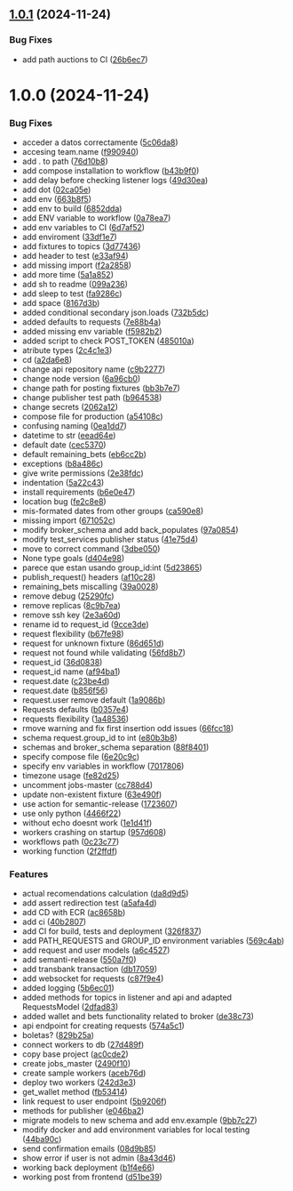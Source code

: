 ## [1.0.1](https://github.com/benjahuenchunir/arqui-backend/compare/v1.0.0...v1.0.1) (2024-11-24)


### Bug Fixes

* add path auctions to CI ([26b6ec7](https://github.com/benjahuenchunir/arqui-backend/commit/26b6ec7d768898dfde83580a910921fef4848039))

# 1.0.0 (2024-11-24)


### Bug Fixes

* acceder a datos correctamente ([5c06da8](https://github.com/benjahuenchunir/arqui-backend/commit/5c06da87a689692add0e58a06a390f557e90b3ef))
* accesing team.name ([f990940](https://github.com/benjahuenchunir/arqui-backend/commit/f99094012250d54d722161b1d1daebc8f25cf0d1))
* add . to path ([76d10b8](https://github.com/benjahuenchunir/arqui-backend/commit/76d10b8b18312b8579f80abda9189100923d1eda))
* add compose installation to workflow ([b43b9f0](https://github.com/benjahuenchunir/arqui-backend/commit/b43b9f020a0662d17d9b3683f00bd2599187591b))
* add delay before checking listener logs ([49d30ea](https://github.com/benjahuenchunir/arqui-backend/commit/49d30ea977d31c4e52a689a3ab1d0b4439c28384))
* add dot ([02ca05e](https://github.com/benjahuenchunir/arqui-backend/commit/02ca05e02fe4c6c93d1dd46020b1544b518d3195))
* add env ([663b8f5](https://github.com/benjahuenchunir/arqui-backend/commit/663b8f588712ffe20241ba1781d614b38e432760))
* add env to build ([6852dda](https://github.com/benjahuenchunir/arqui-backend/commit/6852dda88d460f9f153e5e854e74dcd9f40f0cee))
* add ENV variable to workflow ([0a78ea7](https://github.com/benjahuenchunir/arqui-backend/commit/0a78ea7c56cfce83b8cc3e46332b8b41bf8959c3))
* add env variables to CI ([6d7af52](https://github.com/benjahuenchunir/arqui-backend/commit/6d7af5277091b6e204876443ee4b8c543375f757))
* add enviroment ([33df1e7](https://github.com/benjahuenchunir/arqui-backend/commit/33df1e7706ac96b656fa2d2f638f5eefd9dc7370))
* add fixtures to topics ([3d77436](https://github.com/benjahuenchunir/arqui-backend/commit/3d774368b662206b475ce34b986463186054f406))
* add header to test ([e33af94](https://github.com/benjahuenchunir/arqui-backend/commit/e33af9403f4a9c3d77d2818922421cc59d7bdea5))
* add missing import ([f2a2858](https://github.com/benjahuenchunir/arqui-backend/commit/f2a28583bc77b7e89d2646a22c6dda01985607a3))
* add more time ([5a1a852](https://github.com/benjahuenchunir/arqui-backend/commit/5a1a852ea535f905c811bcbcc006f842eecca4b8))
* add sh to readme ([099a236](https://github.com/benjahuenchunir/arqui-backend/commit/099a2365808570effbd56f815710b4ccf574af06))
* add sleep to test ([fa9286c](https://github.com/benjahuenchunir/arqui-backend/commit/fa9286cae52852ddfbca88a27e1ef9d79c3b7927))
* add space ([8167d3b](https://github.com/benjahuenchunir/arqui-backend/commit/8167d3b845b6788992a28acdf3da45a8afd83c5f))
* added conditional secondary json.loads ([732b5dc](https://github.com/benjahuenchunir/arqui-backend/commit/732b5dcebdb5f61ba564eb8fe075bfbf73df7801))
* added defaults to requests ([7e88b4a](https://github.com/benjahuenchunir/arqui-backend/commit/7e88b4a890c97974af801706016259050a13e336))
* added missing env variable ([f5982b2](https://github.com/benjahuenchunir/arqui-backend/commit/f5982b25ad3e84ed01b00e05e4690ccde71d478b))
* added script to check POST_TOKEN ([485010a](https://github.com/benjahuenchunir/arqui-backend/commit/485010adb587029de01f7295f5185c9d326394e8))
* atribute types ([2c4c1e3](https://github.com/benjahuenchunir/arqui-backend/commit/2c4c1e32511681564ec71439aa9c1bcf0a67f6b4))
* cd ([a2da6e8](https://github.com/benjahuenchunir/arqui-backend/commit/a2da6e823956848b5bfbb83fe8a104095471c5ca))
* change api repository name ([c9b2277](https://github.com/benjahuenchunir/arqui-backend/commit/c9b2277103f94cda9b896920304fb4c50f227d6e))
* change node version ([6a96cb0](https://github.com/benjahuenchunir/arqui-backend/commit/6a96cb0325654e3557e07998c13160c4fc7d2048))
* change path for posting fixtures ([bb3b7e7](https://github.com/benjahuenchunir/arqui-backend/commit/bb3b7e7c7d2dccca56d26f63cf480e567b72ca51))
* change publisher test path ([b964538](https://github.com/benjahuenchunir/arqui-backend/commit/b9645385054db67916ff91a665163c76af3cdd97))
* change secrets ([2062a12](https://github.com/benjahuenchunir/arqui-backend/commit/2062a124d6cbe2365a214251068061e3c8995cad))
* compose file for production ([a54108c](https://github.com/benjahuenchunir/arqui-backend/commit/a54108ca51be761090669b52fe543dd327d0bc12))
* confusing naming ([0ea1dd7](https://github.com/benjahuenchunir/arqui-backend/commit/0ea1dd7d74613df7b0833e54e097db8695f4fa12))
* datetime to str ([eead64e](https://github.com/benjahuenchunir/arqui-backend/commit/eead64e5faa7649742de0442f1f30ac9f19bd386))
* default date ([cec5370](https://github.com/benjahuenchunir/arqui-backend/commit/cec5370bb66e055841d5c7e58c62fc7185d83c95))
* default remaining_bets ([eb6cc2b](https://github.com/benjahuenchunir/arqui-backend/commit/eb6cc2b7921c947909232b13230942137cd48632))
* exceptions ([b8a486c](https://github.com/benjahuenchunir/arqui-backend/commit/b8a486ca499b72c5b35f5ba1dde7f1a45c5bbdab))
* give write permissions ([2e38fdc](https://github.com/benjahuenchunir/arqui-backend/commit/2e38fdc6a232455c5ea24793a522bfdbcfc01865))
* indentation ([5a22c43](https://github.com/benjahuenchunir/arqui-backend/commit/5a22c4304372f62af71d34bd7bc95be3a48dd208))
* install requirements ([b6e0e47](https://github.com/benjahuenchunir/arqui-backend/commit/b6e0e4723ad2c18a5878f2ba8249ed40c4c7b4c4))
* location bug ([fe2c8e8](https://github.com/benjahuenchunir/arqui-backend/commit/fe2c8e80bd52f1d23d72bda09ec6a54a7c5788af))
* mis-formated dates from other groups ([ca590e8](https://github.com/benjahuenchunir/arqui-backend/commit/ca590e8c2d3397ca31bba671f987464caba5102d))
* missing import ([671052c](https://github.com/benjahuenchunir/arqui-backend/commit/671052c9b431df9fe2b7aa6707215c91cd9c2cb1))
* modify broker_schema and add back_populates ([97a0854](https://github.com/benjahuenchunir/arqui-backend/commit/97a08546816be6826967b65755c9637cc20d2002))
* modify test_services publisher status ([41e75d4](https://github.com/benjahuenchunir/arqui-backend/commit/41e75d4f9f5225e5a2979886dbbf38e1352d535d))
* move to correct command ([3dbe050](https://github.com/benjahuenchunir/arqui-backend/commit/3dbe05041f068fdd59cdcfa33bca1cac1e221a9e))
* None type goals ([d404e98](https://github.com/benjahuenchunir/arqui-backend/commit/d404e98c98856fd44df2187d6948cd4f7332158e))
* parece que estan usando group_id:int ([5d23865](https://github.com/benjahuenchunir/arqui-backend/commit/5d23865997543f9fc6383df706e2af381c3ee85c))
* publish_request() headers ([af10c28](https://github.com/benjahuenchunir/arqui-backend/commit/af10c282001fecc46d7283e2aa52ab3a77157d1c))
* remaining_bets miscalling ([39a0028](https://github.com/benjahuenchunir/arqui-backend/commit/39a00284883502ada8549c693ecfc4c6ad614495))
* remove debug ([25290fc](https://github.com/benjahuenchunir/arqui-backend/commit/25290fcc9a44205e9cb08a61641cfa9b16e327d4))
* remove replicas ([8c9b7ea](https://github.com/benjahuenchunir/arqui-backend/commit/8c9b7ea8cce5886ab0a6cdc617f7c51bb90148fe))
* remove ssh key ([2e3a60d](https://github.com/benjahuenchunir/arqui-backend/commit/2e3a60d07edc7934900aecc64f2923caae1881be))
* rename id to request_id ([9cce3de](https://github.com/benjahuenchunir/arqui-backend/commit/9cce3de97e288227635dd89f06fd17d5450ab6f0))
* request flexibility ([b67fe98](https://github.com/benjahuenchunir/arqui-backend/commit/b67fe982e45c17940823f70e4eafef9b9289c5b5))
* request for unknown fixture ([86d651d](https://github.com/benjahuenchunir/arqui-backend/commit/86d651dd5e53c8d9f33fa36d9bb8a59fa9743fda))
* request not found while validating ([56fd8b7](https://github.com/benjahuenchunir/arqui-backend/commit/56fd8b7691b6b8beb7b5e81ca974824af0d9b85a))
* request_id ([36d0838](https://github.com/benjahuenchunir/arqui-backend/commit/36d08388aae8d75943b9d80b52c9a6b8119f2c61))
* request_id name ([af94ba1](https://github.com/benjahuenchunir/arqui-backend/commit/af94ba1a638633d86c1436c1453afe25b33c3b99))
* request.date ([c23be4d](https://github.com/benjahuenchunir/arqui-backend/commit/c23be4db88d15de7d913131c961005ecc06e74a6))
* request.date ([b856f56](https://github.com/benjahuenchunir/arqui-backend/commit/b856f56a7af8f984d8168fc88696c1255220c80e))
* request.user remove default ([1a9086b](https://github.com/benjahuenchunir/arqui-backend/commit/1a9086bc0bfc872d5dd216066c6565c69e7aa4d2))
* Requests defaults ([b0357e4](https://github.com/benjahuenchunir/arqui-backend/commit/b0357e40da0f161103304339e58c69dd7ecba03b))
* requests flexibility ([1a48536](https://github.com/benjahuenchunir/arqui-backend/commit/1a485369319a7b836aeb63c0506df93de3df6be8))
* rmove warning and fix first insertion odd issues ([66fcc18](https://github.com/benjahuenchunir/arqui-backend/commit/66fcc181e81f09beafdaf1848d81430006049941))
* schema request.group_id to int ([e80b3b8](https://github.com/benjahuenchunir/arqui-backend/commit/e80b3b8c856d87a028d3e1d675abbdd0be1e9f24))
* schemas and broker_schema separation ([88f8401](https://github.com/benjahuenchunir/arqui-backend/commit/88f8401079d5ec6b5c72ad8e5e58d24f1a1a404f))
* specify compose file ([6e20c9c](https://github.com/benjahuenchunir/arqui-backend/commit/6e20c9c9c7affb472593db5914697d67f0b31656))
* specify env variables in workflow ([7017806](https://github.com/benjahuenchunir/arqui-backend/commit/7017806c457582786c07005bbf21b90aceb217a9))
* timezone usage ([fe82d25](https://github.com/benjahuenchunir/arqui-backend/commit/fe82d25f2425ffe4aba0d6b8289d5b7827907440))
* uncomment jobs-master ([cc788d4](https://github.com/benjahuenchunir/arqui-backend/commit/cc788d4a58bce740dc4aa024ab4062fbd73de878))
* update non-existent fixture ([63e490f](https://github.com/benjahuenchunir/arqui-backend/commit/63e490fb6c179ca899fc050bbc660feb3d7b8518))
* use action for semantic-release ([1723607](https://github.com/benjahuenchunir/arqui-backend/commit/1723607720289954919c07662d9c6e5f5cb9d28b))
* use only python ([4466f22](https://github.com/benjahuenchunir/arqui-backend/commit/4466f22e8c5d9d47209b0b0c113347e9839b3eba))
* without echo doesnt work ([1e1d41f](https://github.com/benjahuenchunir/arqui-backend/commit/1e1d41fcbba56fe7a0805280af80d89c9dd6fd9d))
* workers crashing on startup ([957d608](https://github.com/benjahuenchunir/arqui-backend/commit/957d608552d14275d441f360ac299f36d1b98756))
* workflows path ([0c23c77](https://github.com/benjahuenchunir/arqui-backend/commit/0c23c77c1d321238d4db49b0407dc99a7e22cbeb))
* working function ([2f2ffdf](https://github.com/benjahuenchunir/arqui-backend/commit/2f2ffdf4b11bdd458d5bc23fd1cfca8c1788347e))


### Features

* actual recomendations calculation ([da8d9d5](https://github.com/benjahuenchunir/arqui-backend/commit/da8d9d56a07b0ee39a4fb6132b78eecc6188241d))
* add assert redirection test ([a5afa4d](https://github.com/benjahuenchunir/arqui-backend/commit/a5afa4d5eeec2ad8dd57cda94cab0b86b30f2f54))
* add CD with ECR ([ac8658b](https://github.com/benjahuenchunir/arqui-backend/commit/ac8658b3815151fdf7b050228ed299ae721d05f6))
* add ci ([40b2807](https://github.com/benjahuenchunir/arqui-backend/commit/40b2807df76d058918dc236ab34cde3b64dccba3))
* add CI for build, tests and deployment ([326f837](https://github.com/benjahuenchunir/arqui-backend/commit/326f837094ad24e3bd0b7b5efc857a24fd72ab47))
* add PATH_REQUESTS and GROUP_ID environment variables ([569c4ab](https://github.com/benjahuenchunir/arqui-backend/commit/569c4ab656e43f9ffb384176e791013aa69c8b35))
* add request and user models ([a6c4527](https://github.com/benjahuenchunir/arqui-backend/commit/a6c4527276845ca0b7c3bee42383e1db941a3994))
* add semanti-release ([550a7f0](https://github.com/benjahuenchunir/arqui-backend/commit/550a7f048f5f145a547c802068e64a5ee366325b))
* add transbank transaction ([db17059](https://github.com/benjahuenchunir/arqui-backend/commit/db1705959a2a6df398ba146d58aa04a6cf47107b))
* add websocket for requests ([c87f9e4](https://github.com/benjahuenchunir/arqui-backend/commit/c87f9e441c8dbf6601c58940971c364fa2cda38c))
* added logging ([5b6ec01](https://github.com/benjahuenchunir/arqui-backend/commit/5b6ec0119144a71b2c8bb635862c0b6e65d41acd))
* added methods for topics in listener and api and adapted RequestsModel ([2dfad83](https://github.com/benjahuenchunir/arqui-backend/commit/2dfad83274c7801d20d791bb633e24447a0e3a13))
* added wallet and bets functionality related to broker ([de38c73](https://github.com/benjahuenchunir/arqui-backend/commit/de38c733b2cd8674ebb9c9f1b42829fd42f1a42e))
* api endpoint for creating requests ([574a5c1](https://github.com/benjahuenchunir/arqui-backend/commit/574a5c1d025b215106c8754f233514e5bcb2ffa5))
* boletas? ([829b25a](https://github.com/benjahuenchunir/arqui-backend/commit/829b25a5ecdf7a9c4e7cd38b8a164ddc991d2277))
* connect workers to db ([27d489f](https://github.com/benjahuenchunir/arqui-backend/commit/27d489f868870d95db118c8140edd6d65f264e87))
* copy base project ([ac0cde2](https://github.com/benjahuenchunir/arqui-backend/commit/ac0cde24c61b1180547ffdfbf016ee294a349180))
* create jobs_master ([2490f10](https://github.com/benjahuenchunir/arqui-backend/commit/2490f1026d65f99842cbdf9abb3a57aacfb59add))
* create sample workers ([aceb76d](https://github.com/benjahuenchunir/arqui-backend/commit/aceb76db159f96f183f094700ce1bc9e2bdb97bf))
* deploy two workers ([242d3e3](https://github.com/benjahuenchunir/arqui-backend/commit/242d3e3887f91d1f6f028203028b960bb0d88c46))
* get_wallet method ([fb53414](https://github.com/benjahuenchunir/arqui-backend/commit/fb5341434ce49a77f151467ca05dde0b97ea7250))
* link request to user endpoint ([5b9206f](https://github.com/benjahuenchunir/arqui-backend/commit/5b9206f32f410ec52eb01c0947763b1e836faca8))
* methods for publisher ([e046ba2](https://github.com/benjahuenchunir/arqui-backend/commit/e046ba25f3e1244c45a74e49668c1a8a53e69d23))
* migrate models to new schema and add env.example ([9bb7c27](https://github.com/benjahuenchunir/arqui-backend/commit/9bb7c272da32305c53a6c05f3cdd019a9b987d86))
* modify docker and add environment variables for local testing ([44ba90c](https://github.com/benjahuenchunir/arqui-backend/commit/44ba90c8c952141be3afe586da0dae835928b83f))
* send confirmation emails ([08d9b85](https://github.com/benjahuenchunir/arqui-backend/commit/08d9b8554feeff912a97f8ee661bc680a9ade808))
* show error if user is not admin ([8a43d46](https://github.com/benjahuenchunir/arqui-backend/commit/8a43d46c8f78dc3bac35aa7d541818cf6ceaf9ea))
* working back deployment ([b1f4e66](https://github.com/benjahuenchunir/arqui-backend/commit/b1f4e6656d5cdb0ecca0f540b1aa76fdcdc71836))
* working post from frontend ([d51be39](https://github.com/benjahuenchunir/arqui-backend/commit/d51be39393a127009f4daae86d0d44dde753aad2))

